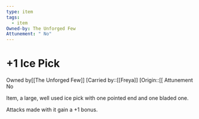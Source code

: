 ```yaml
---
type: item
tags:
  - item
Owned-by: The Unforged Few
Attunement: " No"
---
```


# +1 Ice Pick

<span class="dataview inline-field"><span class="inline-field-key">Owned by</span><span class="inline-field-value">[[The Unforged Few]]</span></span>
[Carried by::[[Freya]]
[Origin::[[
<span class="dataview inline-field"><span class="inline-field-key">Attunement</span><span class="inline-field-value"> No</span></span>

Item, a large, well used ice pick with one pointed end and one bladed one. 

Attacks made with it gain a +1 bonus.

